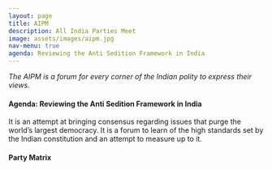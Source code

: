 ```yaml
---
layout: page
title: AIPM
description: All India Parties Meet
image: assets/images/aipm.jpg
nav-menu: true
agenda: Reviewing the Anti Sedition Framework in India
---
```


*The AIPM is a forum for every corner of the Indian polity to express their views.*

#### Agenda: Reviewing the Anti Sedition Framework in India

It is an attempt at bringing consensus regarding issues that purge the world’s largest democracy. It is a forum to learn
of the high standards set by the Indian constitution and an attempt to measure up to it.

#### Party Matrix
